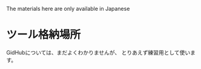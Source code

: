The materials here are only available in Japanese

# ツール格納場所

GidHubについては、まだよくわかりませんが、
とりあえず練習用として使います。
